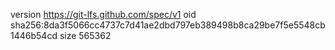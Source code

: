 version https://git-lfs.github.com/spec/v1
oid sha256:8da3f5066cc4737c7d41ae2dbd797eb389498b8ca29be7f5e5548cb1446b54cd
size 565362
